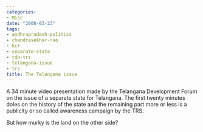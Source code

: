 ```yaml
---
categories:
- Misc
date: "2008-03-23"
tags:
- andhrapradesh-politics
- chandrasekhar-rao
- kcr
- separate-state
- tdp-trs
- telangana-issue
- trs
title: The Telangana issue
---
```


A 34 minute video presentation made by the Telangana Development Forum on the issue of a separate state for Telangana. The first twenty minutes doles on the history of the state and the remaining part more or less is a publicity or so called awareness campaign by the TRS.

But how murky is the land on the other side?
